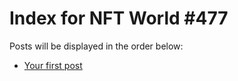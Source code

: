 # Index for NFT World #477
Posts will be displayed in the order below:

- [Your first post](./001-first.md)

